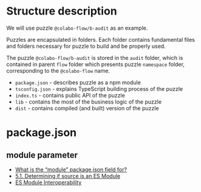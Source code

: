 # Structure description

We will use puzzle `@colabo-flow/b-audit` as an example.

Puzzles are encapsulated in folders. Each folder contains fundamental files and folders necessary for puzzle to build and be properly used.

The puzzle `@colabo-flow/b-audit` is stored in the `audit` folder, which is contained in parent `flow` folder which presents puzzle `namespace` folder, corresponding to the `@colabo-flow` name.

+ `package.json` - describes puzzle as a npm module
+ `tsconfig.json` - explains TypeScript building process of the puzzle
+ `index.ts` - contains public API of the puzzle
+ `lib` - contains the most of the business logic of the puzzle
+ `dist` - contains compiled (and built) version of the puzzle

# package.json

## module parameter

+ [What is the “module” package.json field for?](https://stackoverflow.com/questions/42708484/what-is-the-module-package-json-field-for)
+ [5.1. Determining if source is an ES Module](https://github.com/nodejs/node-eps/blob/4217dca299d89c8c18ac44c878b5fe9581974ef3/002-es6-modules.md#51-determining-if-source-is-an-es-module)
+ [ES Module Interoperability](https://github.com/nodejs/node-eps/blob/master/002-es-modules.md)
